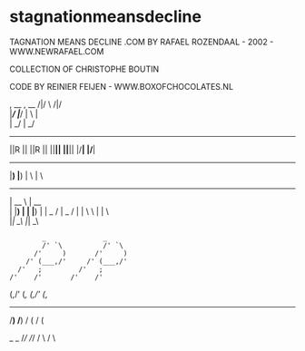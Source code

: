 stagnationmeansdecline
======================


TAGNATION MEANS DECLINE .COM BY RAFAEL ROZENDAAL - 2002 - WWW.NEWRAFAEL.COM

COLLECTION OF CHRISTOPHE BOUTIN

CODE BY REINIER FEIJEN - WWW.BOXOFCHOCOLATES.NL

<!-- language: lang-none -->

 , __     , __
/|/  \   /|/  \
 |___/    |___/
 | \      | \
 |  \_/   |  \_/

 ____   ____
||R || ||R ||
||__|| ||__||
|/__\| |/__\|


 __    __
|__)  |__)
| \   | \


 _____    _____
|  __ \  |  __ \
| |__) | | |__) |
|  _  /  |  _  /
| | \ \  | | \ \
|_|  \_\ |_|  \_\



            _              _
            /' `\          /' `\
          /'     )       /'     )
        /' (___,/'     /' (___,/'
      /'   ;         /'   ;
    /'    /'       /'    /'
(,/'     (_,   (,/'     (_,


  __    __
 /__)  /__)
/ (   / (



  _    _
 /_/  /_/
/ \  / \
